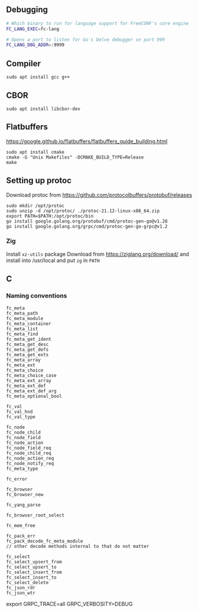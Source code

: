 ## Debugging

```bash
# Which binary to run for language support for FreeCONF's core engine
FC_LANG_EXEC=fc-lang

# Opens a port to listen for Go's Delve debugger on port 999
FC_LANG_DBG_ADDR=:9999
```

## Compiler

```
sudo apt install gcc g++
```

## CBOR

```
sudo apt install libcbor-dev
```

## Flatbuffers
https://google.github.io/flatbuffers/flatbuffers_guide_building.html

```
sudo apt install cmake
cmake -G "Unix Makefiles" -DCMAKE_BUILD_TYPE=Release
make
```

## Setting up protoc

Download protoc from https://github.com/protocolbuffers/protobuf/releases

```
sudo mkdir /opt/protoc
sudo unzip -d /opt/protoc/ ./protoc-21.12-linux-x86_64.zip
export PATH=$PATH:/opt/protoc/bin
go install google.golang.org/protobuf/cmd/protoc-gen-go@v1.28
go install google.golang.org/grpc/cmd/protoc-gen-go-grpc@v1.2
```

### Zig

Install `xz-utils` package
Download from https://ziglang.org/download/ and install into /usr/local and put `zg` in `PATH`


## C


### Naming conventions

```
fc_meta
fc_meta_path
fc_meta_module
fc_meta_container
fc_meta_list
fc_meta_find
fc_meta_get_ident
fc_meta_get_desc
fc_meta_get_defs
fc_meta_get_exts
fc_meta_array
fc_meta_ext
fc_meta_choice
fc_meta_choice_case
fc_meta_ext_array
fc_meta_ext_def
fc_meta_ext_def_arg
fc_meta_optional_bool

fc_val
fc_val_hnd
fc_val_type

fc_node
fc_node_child
fc_node_field
fc_node_action
fc_node_field_req
fc_node_child_req
fc_node_action_req
fc_node_notify_req
fc_meta_type

fc_error

fc_browser
fc_browser_new

fc_yang_parse

fc_browser_root_select

fc_mem_free

fc_pack_err
fc_pack_decode_fc_meta_module
// other decode methods internal to that do not matter

fc_select
fc_select_upsert_from
fc_select_upsert_to
fc_select_insert_from
fc_select_insert_to
fc_select_delete
fc_json_rdr
fc_json_wtr
```
export GRPC_TRACE=all
GRPC_VERBOSITY=DEBUG
